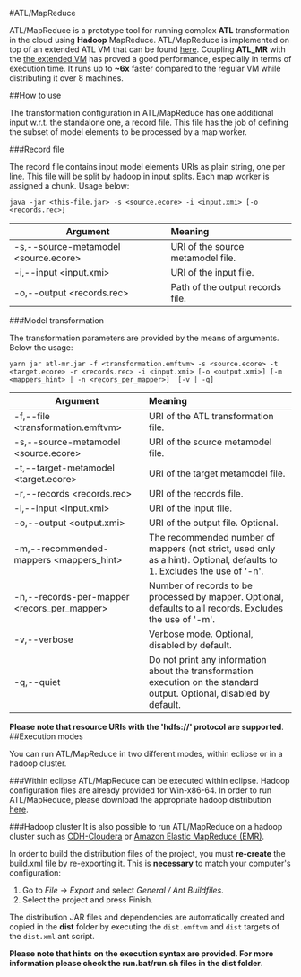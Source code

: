 #ATL/MapReduce

ATL/MapReduce is a prototype tool for running complex **ATL** transformation in the cloud using **Hadoop** MapReduce.
ATL/MapReduce is implemented on top  of an extended ATL VM that can be found [here](https://github.com/atlanmod/org.eclipse.atl.atlMR/tree/master).
Coupling **ATL_MR** with the [the extended VM](https://github.com/atlanmod/org.eclipse.atl.atlMR/tree/master) has proved a good performance, especially in terms of execution time. It runs up to **~6x** faster compared to the regular VM while distributing it over 8 machines.  

##How to use

The transformation configuration in ATL/MapReduce has one additional input w.r.t. the standalone one, a record file. 
This file has the job of  defining the subset of model elements to be processed by a map worker.

###Record file 

The record file contains input model elements URIs as plain string, one per line. This file will be split by hadoop in input splits. Each map worker is assigned a chunk. Usage below:

``java -jar <this-file.jar> -s <source.ecore> -i <input.xmi> [-o <records.rec>]``

  Argument                            |  Meaning
 -------------------------------------|:-----------------------------------
 -s,--source-metamodel <source.ecore> |  URI of the source metamodel file.
 -i,--input <input.xmi>               |  URI of the input file.
 -o,--output <records.rec>            |  Path of the output records file.

###Model transformation

The transformation parameters are provided by the means of arguments. Below the usage:

``yarn jar atl-mr.jar -f <transformation.emftvm> -s <source.ecore> -t <target.ecore> -r <records.rec> -i <input.xmi> [-o <output.xmi>] [-m <mappers_hint> | -n <recors_per_mapper>]  [-v | -q]``
 
  Argument                                    |  Meaning
 ---------------------------------------------|:-----------------------------------
 -f,--file <transformation.emftvm>            | URI of the ATL transformation file.       
 -s,--source-metamodel <source.ecore>         | URI of the source metamodel file.
 -t,--target-metamodel <target.ecore>         | URI of the target metamodel file.
 -r,--records <records.rec>                   | URI of the records file.
 -i,--input <input.xmi>                       | URI of the input file.
 -o,--output <output.xmi>                     | URI of the output file. Optional.
 -m,--recommended-mappers <mappers_hint>      | The recommended number of mappers (not strict, used only as a hint). Optional, defaults to 1. Excludes the use of '-n'.
 -n,--records-per-mapper <recors_per_mapper>  | Number of records to be processed by mapper. Optional, defaults to all records. Excludes the use of '-m'.
 -v,--verbose                                 | Verbose mode. Optional, disabled by default.
 -q,--quiet                                   |  Do not print any information about the transformation execution on the standard output. Optional, disabled by default.

**Please note that resource URIs with the 'hdfs://' protocol are supported**. 
##Execution modes

You can run ATL/MapReduce in two different modes, within eclipse or in a hadoop cluster.

###Within eclipse 
ATL/MapReduce can be executed within eclipse. Hadoop configuration files are already provided for Win-x86-64. 
In order to run ATL/MapReduce, please download the appropriate hadoop distribution [here](http://hadoop.apache.org/releases.html).

###Hadoop cluster 
It is also possible to run ATL/MapReduce on a hadoop cluster such as [CDH-Cloudera](http://www.cloudera.com/content/cloudera/en/products-and-services/cdh.html) or [Amazon Elastic MapReduce (EMR)](http://aws.amazon.com/fr/elasticmapreduce/).

In order to build the distribution files of the project, you must **re-create** the build.xml file by re-exporting it.
This is **necessary** to match your computer's configuration:

1. Go to *File -> Export* and select *General / Ant Buildfiles*.
2. Select  the project and press Finish.

The distribution JAR files and dependencies are automatically created and copied in the **dist** folder by executing the ``dist.emftvm`` and ``dist`` targets of the ``dist.xml`` ant script.

**Please note that hints on the execution syntax are provided. For more information please check the run.bat/run.sh files in the dist folder**.


